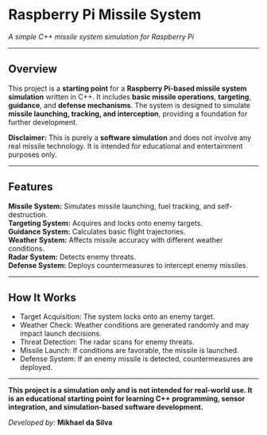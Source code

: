 # Raspberry Pi Missile System

_A simple C++ missile system simulation for Raspberry Pi_

---

## Overview

This project is a **starting point** for a **Raspberry Pi-based missile system simulation** written in C++. It includes **basic missile operations**, **targeting**, **guidance**, and **defense mechanisms**. The system is designed to simulate **missile launching, tracking, and interception**, providing a foundation for further development.

**Disclaimer:** This is purely a **software simulation** and does not involve any real missile technology. It is intended for educational and entertainment purposes only.

---

## Features

**Missile System:** Simulates missile launching, fuel tracking, and self-destruction.  
 **Targeting System:** Acquires and locks onto enemy targets.  
 **Guidance System:** Calculates basic flight trajectories.  
 **Weather System:** Affects missile accuracy with different weather conditions.  
 **Radar System:** Detects enemy threats.  
**Defense System:** Deploys countermeasures to intercept enemy missiles.

---

## How It Works

- Target Acquisition: The system locks onto an enemy target.
- Weather Check: Weather conditions are generated randomly and may impact launch decisions.
- Threat Detection: The radar scans for enemy threats.
- Missile Launch: If conditions are favorable, the missile is launched.
- Defense System: If an enemy missile is detected, countermeasures are deployed.

----

**This project is a simulation only and is not intended for real-world use. It is an educational starting point for learning C++ programming, sensor integration, and simulation-based software development.** 

*Developed by:* **Mikhael da Silva**



